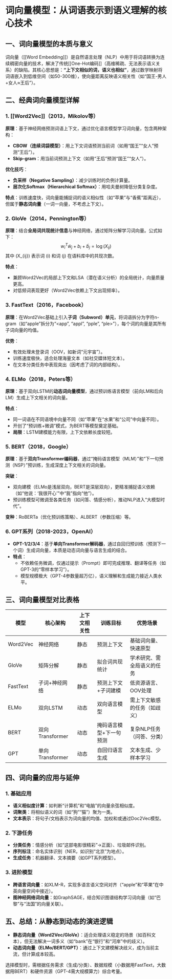 
# 词向量模型：从词语表示到语义理解的核心技术

## 一、词向量模型的本质与意义

词向量（[[Word Embedding]]）是自然语言处理（NLP）中用于将词语转换为连续稠密向量的技术，解决了传统[[One-Hot编码]]（高维稀疏、无法表示语义关系）的缺陷。其核心思想是：**“上下文相似的词，语义也相似”**，通过数学映射将词语嵌入到低维空间（如50-300维），使向量距离反映语义相关性（如“国王-男人+女人≈王后”）。

## 二、经典词向量模型详解

### 1. [[Word2Vec]]（2013，Mikolov等）
**原理**：基于神经网络预测词语上下文，通过优化语言模型学习词向量，包含两种架构：
- **CBOW（连续词袋模型）**：用上下文词语预测当前词（如用“国王”“女人”预测“王后”）。
- **Skip-gram**：用当前词预测上下文（如用“王后”预测“国王”“女人”）。

**优化技巧**：
- **负采样（Negative Sampling）**：减少训练时的负例计算量。
- **层次化Softmax（Hierarchical Softmax）**：用哈夫曼树降低分类复杂度。

**特点**：训练速度快，词向量能捕捉词的语义相似性（如“苹果”与“香蕉”距离近），但属于**静态词向量**（一词一向量，不考虑上下文）。

### 2. GloVe（2014，Pennington等）
**原理**：结合**全局词共现统计信息**与神经网络，通过矩阵分解学习词向量。公式如下：
$$
w_i^T \tilde{w}_j + b_i + \tilde{b}_j = \log(X_{ij})
$$
其中 \(X_{ij}\) 表示词 \(i\) 和词 \(j\) 在语料库中的共现次数。

**特点**：
- 兼顾Word2Vec的局部上下文和LSA（潜在语义分析）的全局统计，向量质量更高。
- 对低频词表现更好（Word2Vec依赖上下文出现频率）。

### 3. FastText（2016，Facebook）
**原理**：在Word2Vec基础上引入**子词（Subword）单元**，将词语拆分为字符n-gram（如“apple”拆分为“<app”, “appl”, “pple”, “ple>”），每个词的向量是其所有子词向量的均值。

**优势**：
- 有效处理未登录词（OOV，如新词“元宇宙”）。
- 训练速度极快，适合处理海量文本（如社交媒体短文本）。
- 在文本分类任务中表现突出（因考虑了词的内部结构）。

### 4. ELMo（2018，Peters等）
**原理**：基于双向LSTM的**动态词向量模型**，通过预训练语言模型（前向LM和后向LM）生成上下文相关的词向量。

**特点**：
- 同一词语在不同语境中向量不同（如“苹果”在“水果”和“公司”中向量不同）。
- 开创了“预训练+微调”模式，为BERT等模型奠定基础。
- **局限**：LSTM建模能力有限，上下文依赖长度较短。

### 5. BERT（2018，Google）
**原理**：基于**双向Transformer编码器**，通过“掩码语言模型（MLM）”和“下一句预测（NSP）”预训练，生成深度上下文相关的词向量。

**突破**：
- 双向建模（ELMo是浅层双向，BERT是深层双向），更精准捕捉语义依赖（如“他说：‘我很开心’”中“我”指向“他”）。
- 预训练模型可微调至各类任务（如问答、情感分析），推动NLP进入“大模型时代”。

**变种**：RoBERTa（优化预训练策略）、ALBERT（参数压缩）等。

### 6. GPT系列（2018-2023，OpenAI）
- **GPT-1/2/3/4**：基于**单向Transformer解码器**，通过自回归预训练（预测下一个词）生成词向量，本质是动态词向量与语言生成的结合。
- **特点**：
  - 不依赖任务微调，仅通过提示（Prompt）即可完成推理、翻译等任务（如GPT-3的“零样本学习”）。
  - 模型规模极大（GPT-4参数量超万亿），语义理解和生成能力接近人类水平。

## 三、词向量模型对比表格

| 模型         | 核心架构       | 上下文相关性 | 训练目标               | 优势场景                     |
|--------------|----------------|--------------|------------------------|------------------------------|
| Word2Vec     | 神经网络       | 静态         | 预测上下文             | 基础词向量、快速原型         |
| GloVe        | 矩阵分解       | 静态         | 拟合词共现统计         | 学术研究、需全局语义的任务   |
| FastText     | 子词+神经网络  | 静态         | 预测上下文+子词建模    | 低资源语言、OOV处理         |
| ELMo         | 双向LSTM       | 动态         | 双向语言模型           | 需上下文敏感的任务（如歧义） |
| BERT         | 双向Transformer| 动态         | 掩码语言模型+下一句预测| 复杂NLP任务（问答、分类）   |
| GPT          | 单向Transformer| 动态         | 自回归语言生成         | 文本生成、少样本学习         |

## 四、词向量的应用与延伸

### 1. 基础应用
- **语义相似度计算**：如判断“计算机”和“电脑”的向量余弦相似度。
- **词聚类**：将相似语义的词（如“狗”“猫”）聚为一类。
- **文本表示**：将句子/文档表示为词向量的均值、加权和或通过Doc2Vec模型。

### 2. 下游任务
- **分类任务**：情感分析（如“这部电影很精彩”→正面）、垃圾邮件识别。
- **序列标注**：命名实体识别（NER，如识别“北京”为地点）。
- **生成任务**：机器翻译、文本摘要（如GPT系列模型）。

### 3. 进阶模型
- **跨语言词向量**：如XLM-R，实现多语言语义空间对齐（“apple”和“苹果”在中英向量空间中接近）。
- **图神经网络词向量**：如GraphSAGE，结合知识图谱结构学习词向量（如“巴黎”与“法国”的向量关联）。

## 五、总结：从静态到动态的演进逻辑

- **静态词向量（Word2Vec/GloVe）**：适合处理语义稳定的场景（如百科文本），但无法解决一词多义（如“bank”在“银行”和“河岸”中的歧义）。
- **动态词向量（ELMo/BERT/GPT）**：通过上下文建模解决歧义，成为当前主流，但计算成本较高。

选择模型时，需根据任务需求（生成/分类）、数据规模（小数据用FastText，大数据用BERT）和硬件资源（GPT-4需大规模算力）综合考量。
